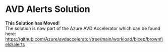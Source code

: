 # AVD Alerts Solution

**This Solution has Moved!**  
The solution is now part of the Azure AVD Accelerator which can be found here:
https://github.com/Azure/avdaccelerator/tree/main/workload/bicep/brownfield/alerts
